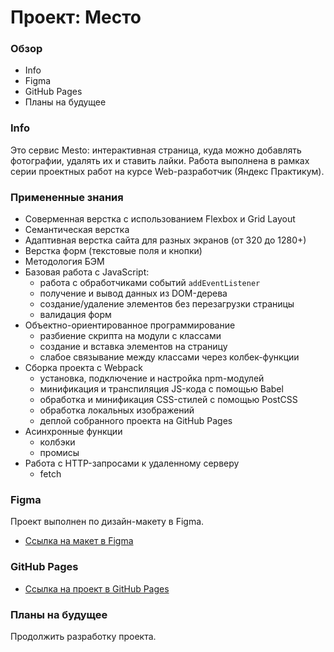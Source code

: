# Проект: Место

### Обзор

- Info
- Figma
- GitHub Pages
- Планы на будущее

### **Info**

Это сервис Mesto: интерактивная страница, куда можно добавлять фотографии, удалять их и ставить лайки.
Работа выполнена в рамках серии проeктных работ на курсе Web-разработчик (Яндекс Практикум).

### Примененные знания

- Соверменная верстка с использованием Flexbox и Grid Layout
- Семантическая верстка
- Адаптивная верстка сайта для разных экранов (от 320 до 1280+)
- Верстка форм (текстовые поля и кнопки)
- Методология БЭМ
- Базовая работа с JavaScript:
  - работа с обработчиками событий `addEventListener`
  - получение и вывод данных из DOM-дерева
  - создание/удаление элементов без перезагрузки страницы
  - валидация форм
- Объектно-ориентированное программирование
  - разбиение скрипта на модули с классами
  - создание и вставка элементов на страницу
  - слабое связывание между классами через колбек-функции
- Сборка проекта с Webpack
  - установка, подключение и настройка npm-модулей
  - минификация и транспиляция JS-кода с помощью Babel
  - обработка и минификация CSS-стилей с помощью PostCSS
  - обработка локальных изображений
  - деплой собранного проекта на GitHub Pages
- Асинхронные функции
  - колбэки
  - промисы
- Работа с HTTP-запросами к удаленному серверу
  - fetch

### **Figma**

Проект выполнен по дизайн-макету в Figma.

- [Ссылка на макет в Figma](https://www.figma.com/file/2cn9N9jSkmxD84oJik7xL7/JavaScript.-Sprint-4?node-id=0%3A1)

### **GitHub Pages**

- [Ссылка на проект в GitHub Pages](https://sattturday.github.io/mesto/)

### **Планы на будущее**

Продолжить разработку проекта.
